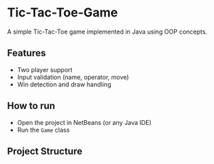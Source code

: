 # Tic-Tac-Toe-Game

A simple Tic-Tac-Toe game implemented in Java using OOP concepts.

## Features
- Two player support
- Input validation (name, operator, move)
- Win detection and draw handling

## How to run
- Open the project in NetBeans (or any Java IDE)
- Run the `Game` class

## Project Structure
